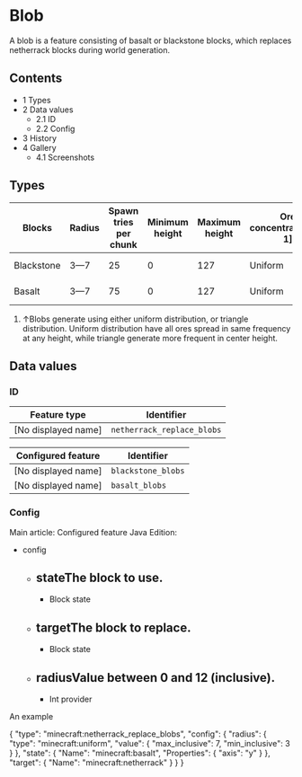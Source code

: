 # Blob
A blob is a feature consisting of basalt or blackstone blocks, which replaces netherrack blocks during world generation.

## Contents
- 1 Types
- 2 Data values
	- 2.1 ID
	- 2.2 Config
- 3 History
- 4 Gallery
	- 4.1 Screenshots

## Types
| Blocks     | Radius | Spawn tries per chunk | Minimum height | Maximum height | Ore concentrate[note 1] | Biomes        |
|------------|--------|-----------------------|----------------|----------------|-------------------------|---------------|
| Blackstone | 3—7    | 25                    | 0              | 127            | Uniform                 | Basalt Deltas |
| Basalt     | 3—7    | 75                    | 0              | 127            | Uniform                 | Basalt Deltas |

1. ↑Blobs generate using either uniform distribution, or triangle distribution. Uniform distribution have all ores spread in same frequency at any height, while triangle generate more frequent in center height.

## Data values
### ID
| Feature type        | Identifier                 |
|---------------------|----------------------------|
| [No displayed name] | `netherrack_replace_blobs` |

| Configured feature  | Identifier         |
|---------------------|--------------------|
| [No displayed name] | `blackstone_blobs` |
| [No displayed name] | `basalt_blobs`     |

### Config
Main article: Configured feature
Java Edition:

- config
	- stateThe block to use.
		- 
		- Block state
	- targetThe block to replace.
		- 
		- Block state
	- radiusValue between 0 and 12 (inclusive).
		- 
		- Int provider


An example

{
  "type": "minecraft:netherrack_replace_blobs",
  "config": {
    "radius": {
      "type": "minecraft:uniform",
      "value": {
        "max_inclusive": 7,
        "min_inclusive": 3
      }
    },
    "state": {
      "Name": "minecraft:basalt",
      "Properties": {
        "axis": "y"
      }
    },
    "target": {
      "Name": "minecraft:netherrack"
    }
  }
}




